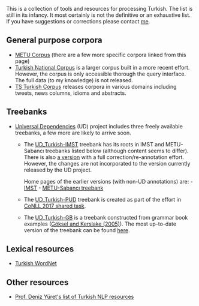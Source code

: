 This is a collection of tools and resources for processing Turkish. 
The list is still in its infancy.
It most certainly is not the definitive or an exhaustive list.
If you have suggestions or corrections please contact 
[me](http://coltekin.net/cagri/).


## General purpose corpora 
- [METU Corpus](https://ii.metu.edu.tr/metu-corpora-research-group)
  (there are a few more specific corpora linked from this page)
- [Turkish National Corpus](https://www.tnc.org.tr/) is a larger corpus built
    in a more recent effort. However, the corpus is only accessible
    thorough the query interface. The full data (to my knowledge)
    is not released.
- [TS Turkish Corpus](https://tscorpus.com/) releases corpora in various domains including tweets, news columns, idioms and abstracts.
  

## Treebanks

- [Universal Dependencies](http://universaldependencies.org/) (UD) project
  includes three freely available treebanks,
  a few more are likely to arrive soon.

    - The [UD_Turkish-IMST](https://github.com/UniversalDependencies/UD_Turkish/)
        treebank has its roots
        in IMST and METU-Sabancı treebanks listed below
        (although content seems to differ).
        There is also 
        [a version](https://github.com/boun-tabi/UD_Turkish-BIMST)
        with a full correction/re-annotation effort. However, the
        changes are not incorporated to the version currently released
        by the UD project.

        Home pages of the earlier versions (with non-UD annotations)
        are:
            - [IMST](http://tools.nlp.itu.edu.tr/Datasets)
            - [METU-Sabancı treebank](https://ii.metu.edu.tr/metu-corpus-development-group) 
    - The [UD_Turkish-PUD](https://github.com/UniversalDependencies/UD_Turkish-PUD/)
        treebank is created as part of the effort in
        [CoNLL 2017 shared task](http://universaldependencies.org/conll17/).
    - The [UD_Turkish-GB](https://github.com/UniversalDependencies/UD_Turkish-GB/)
        is a treebank constructed from grammar book examples
        ([Göksel and Kerslake (2005)](https://books.google.com/books?id=7fXCKZmee8QC)).
        The most up-to-date version of the treebank can be found
        [here](https://github.com/coltekin/gk-treebank).

## Lexical resources

- [Turkish WordNet](https://bitbucket.org/ozlemc/twn/downloads/?tab=downloads)

## Other resources

- [Prof. Deniz Yüret's list of Turkish NLP resources](http://www.denizyuret.com/2006/11/turkish-resources.html)
